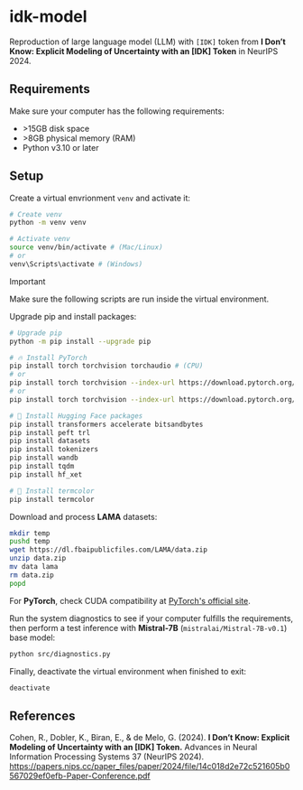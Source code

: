 # idk-model

Reproduction of large language model (LLM) with `[IDK]` token from **I Don’t Know: Explicit Modeling of Uncertainty with an [IDK] Token** in NeurIPS 2024.

## Requirements

Make sure your computer has the following requirements:

- \>15GB disk space
- \>8GB physical memory (RAM)
- Python v3.10 or later

## Setup

Create a virtual envrionment `venv` and activate it:

```sh
# Create venv
python -m venv venv

# Activate venv
source venv/bin/activate # (Mac/Linux)
# or
venv\Scripts\activate # (Windows)
```

> [!IMPORTANT]
> Make sure the following scripts are run inside the virtual environment.

Upgrade pip and install packages:

```sh
# Upgrade pip
python -m pip install --upgrade pip

# 🔥 Install PyTorch
pip install torch torchvision torchaudio # (CPU)
# or
pip install torch torchvision --index-url https://download.pytorch.org/whl/cu128 # (CUDA 12)
# or
pip install torch torchvision --index-url https://download.pytorch.org/whl/cu130 # (CUDA 13)

# 🤗 Install Hugging Face packages
pip install transformers accelerate bitsandbytes
pip install peft trl
pip install datasets
pip install tokenizers
pip install wandb
pip install tqdm
pip install hf_xet

# 🎨 Install termcolor
pip install termcolor
```

Download and process **LAMA** datasets:

```sh
mkdir temp
pushd temp
wget https://dl.fbaipublicfiles.com/LAMA/data.zip
unzip data.zip
mv data lama
rm data.zip
popd
```

For **PyTorch**, check CUDA compatibility at [PyTorch's official site](https://pytorch.org/get-started/locally/).

Run the system diagnostics to see if your computer fulfills the requirements, then perform a test inference with **Mistral-7B** (`mistralai/Mistral-7B-v0.1`) base model:

```sh
python src/diagnostics.py
```

Finally, deactivate the virtual environment when finished to exit:

```sh
deactivate
```

## References

Cohen, R., Dobler, K., Biran, E., & de Melo, G. (2024). **I Don’t Know: Explicit Modeling of Uncertainty with an [IDK] Token.** Advances in Neural Information Processing Systems 37 (NeurIPS 2024). https://papers.nips.cc/paper_files/paper/2024/file/14c018d2e72c521605b0567029ef0efb-Paper-Conference.pdf

